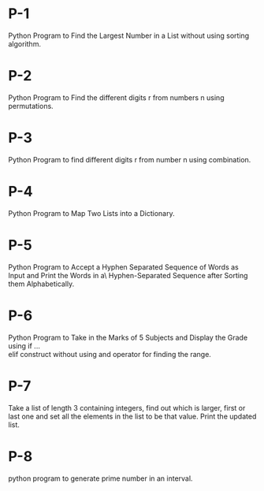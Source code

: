 # P-1
Python Program to Find the Largest Number in a List without using sorting algorithm.
# P-2
Python Program to Find the different digits r from numbers n using permutations.
# P-3
Python Program to find different digits r from number n using combination.
# P-4
Python Program to Map Two Lists into a Dictionary.
# P-5
Python Program to Accept a Hyphen Separated Sequence of Words as Input and Print the Words in a\ 
Hyphen-Separated Sequence after Sorting them Alphabetically.
# P-6
Python Program to Take in the Marks of 5 Subjects and Display the Grade using if ... \
elif construct without using and operator for finding the range.
# P-7
Take a list of length 3 containing integers, find out which is larger, first or last one and set all the elements
in the list to be that value. Print the updated list.
# P-8
python program to generate prime number in an interval. 
